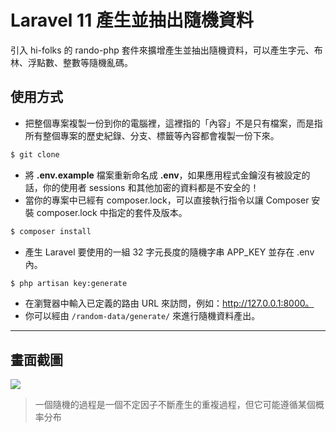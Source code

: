 # Laravel 11 產生並抽出隨機資料

引入 hi-folks 的 rando-php 套件來擴增產生並抽出隨機資料，可以產生字元、布林、浮點數、整數等隨機亂碼。

## 使用方式
- 把整個專案複製一份到你的電腦裡，這裡指的「內容」不是只有檔案，而是指所有整個專案的歷史紀錄、分支、標籤等內容都會複製一份下來。
```sh
$ git clone
```
- 將 __.env.example__ 檔案重新命名成 __.env__，如果應用程式金鑰沒有被設定的話，你的使用者 sessions 和其他加密的資料都是不安全的！
- 當你的專案中已經有 composer.lock，可以直接執行指令以讓 Composer 安裝 composer.lock 中指定的套件及版本。
```sh
$ composer install
```
- 產生 Laravel 要使用的一組 32 字元長度的隨機字串 APP_KEY 並存在 .env 內。
```sh
$ php artisan key:generate
```
- 在瀏覽器中輸入已定義的路由 URL 來訪問，例如：http://127.0.0.1:8000。
- 你可以經由 `/random-data/generate/` 來進行隨機資料產出。

----

## 畫面截圖
![](https://i.imgur.com/mdnK4L8.png)
> 一個隨機的過程是一個不定因子不斷產生的重複過程，但它可能遵循某個概率分布
